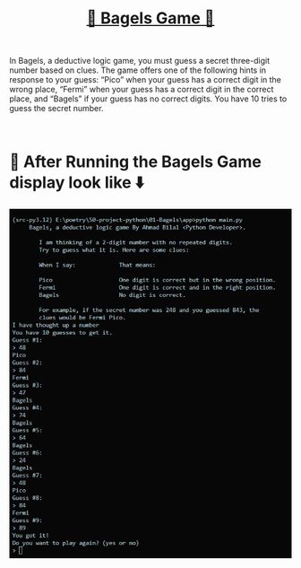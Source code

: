 <div align="center">
<a href="https://www.linkedin.com/feed/update/urn:li:activity:7216469274356293632/" target="_blank"> <h1>🔅 Bagels Game 🔅</h1></a>
</div>
<br/>


In Bagels, a deductive logic game, you
must guess a secret three-digit number
based on clues. The game offers one of
the following hints in response to your guess:
“Pico” when your guess has a correct digit in the
wrong place, “Fermi” when your guess has a correct
digit in the correct place, and “Bagels” if your guess
has no correct digits. You have 10 tries to guess the
secret number.

<br/>

# 📝 After Running the Bagels Game display look like ⬇️
![Alt text](./images/bagels.png)